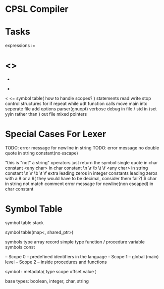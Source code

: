 CPSL Compiler
=============

Tasks
=====
expressions
  :=
  >
  <>
  =
  -
  +
  <
  <=
symbol table( how to handle scopes? )
statements
  read
  write
  stop
control structures
  for
  if
  repeat
  while
udt
function calls
move main into seperate file
add options parser(gnuopt)
     verbose
     debug
     in file / std in (set yyin rather than )
     out file
mixed pointers


Special Cases For Lexer
=======================
TODO: error message for newline in string
TODO: error message no double quote in string constant(no escape)

"this is "not" a string"
operators just return the symbol
single quote in char constant
\<any char> in char constant
\n \r \b \t \f
\<any char> in string constant
\n \r \b \t \f
extra leading zeros in integer constants
leading zeros with a 8 or a 9( they would have to be decimal, consider them fail?)
$ char in string not match comment
error message for newline(non escaped) in char constant

Symbol Table
============
symbol table stack

symbol table(map<<string>, shared_ptr<symbol>>)

symbols
  type
    array
    record
    simple type
  function / procedure
  variable symbols
  const

– Scope 0 – predefined identifiers in the language
– Scope 1 – global (main) level
– Scope 2 – inside procedures and functions

symbol : metadata( type scope offset value )

base types: boolean, integer, char, string
